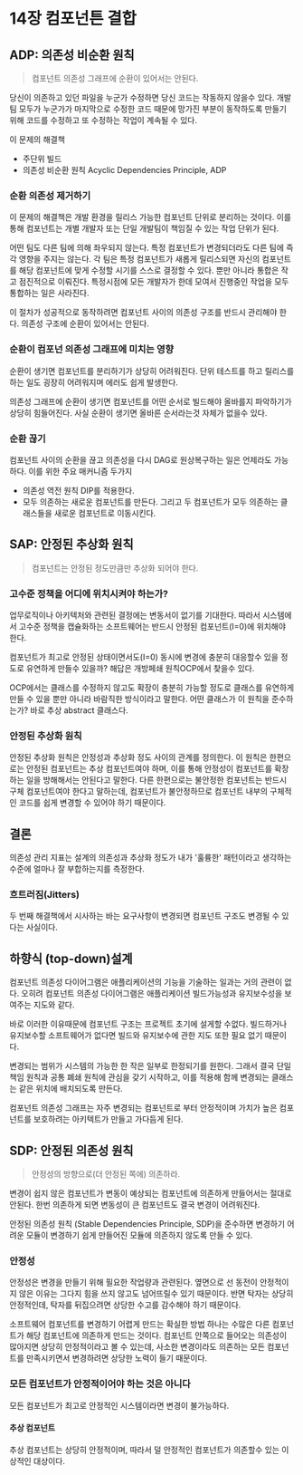 # 14장 컴포넌튼 결합

## ADP: 의존성 비순환 원칙
> 컴포넌트 의존성 그래프에 순환이 있어서는 안된다.

당신이 의존하고 있던 파일을 누군가 수정하면 당신 코드는 작동하지 않을수 있다.
개발팀 모두가 누군가가 마지막으로 수정한 코드 때문에 망가진 부분이 동작하도록 만들기 위해 코드를 
수정하고 또 수정하는 작업이 계속될 수 있다.
 
이 문제의 해결책
+ 주단위 빌드
+ 의존성 비순환 원칙 Acyclic Dependencies Principle, ADP

### 순환 의존성 제거하기
이 문제의 해결책은 개발 환경을 릴리스 가능한 컴포넌트 단위로 분리하는 것이다.
이를 통해 컴포넌트는 개별 개발자 또는 단일 개발팀이 책임질 수 있는 작업 단위가 된다.

어떤 팀도 다른 팀에 의해 좌우되지 않는다.
특정 컴포넌트가 변경되더라도 다른 팀에 즉각 영향을 주지는 않는다.
각 팀은 특정 컴포넌트가 새롭게 릴리스되면 자신의 컴포넌트를 해당 컴포넌트에 맞게 수정할 시기를 스스로 결정할 수 있다.
뿐만 아니라 통합은 작고 점진적으로 이뤄진다.
특정시점에 모든 개발자가 한데 모여서 진행중인 작업을 모두 통합하는 일은 사라진다.

이 절차가 성공적으로 동작하려면 컴포넌트 사이의 의존성 구조를 반드시 관리해야 한다.
의존성 구조에 순환이 있어서는 안된다.


### 순환이 컴포넌 의존성 그래프에 미치는 영향
순환이 생기면 컴포넌트를 분리하기가 상당히 어려워진다.
단위 테스트를 하고 릴리스를 하는 일도 굉장히 어려워지며 에러도 쉽게 발생한다.

의존성 그래프에 순환이 생기면 컴포넌트를 어떤 순서로 빌드해야 올바를지 파악하기가 상당히 힘들어진다.
사실 순환이 생기면 올바른 순서라는것 자체가 없을수 있다.

### 순환 끊기
컴포넌트 사이의 순환을 끊고 의존성을 다시 DAG로 원상복구하는 일은 언제라도 가능하다.
이를 위한 주요 매커니즘 두가지
+ 의존성 역전 원칙 DIP를 적용한다.
+ 모두 의존하는 새로운 컴포넌트를 만든다.  그리고 두 컴포넌트가 모두 의존하는 클래스들을 새로운 컴포넌트로 이동시킨다.

## SAP: 안정된 추상화 원칙
> 컴포넌트는 안정된 정도만큼만 추상화 되어야 한다.

### 고수준 정책을 어디에 위치시켜야 하는가?
업무로직이나 아키텍처와 관련된 결정에는 변동서이 없기를 기대한다.
따라서 시스템에서 고수준 정책을 캡슐화하는 소프트웨어는 반드시 안정된 컴포넌트(I=0)에 위치해야 한다.

컴포넌트가 최고로 안정된 상태이면서도(I=0) 동시에 변경에 충분히 대응할수 있을 정도로 유연하게 만들수 있을까?
해답은 개방페쇄 원칙OCP에서 찾을수 있다.

OCP에서는 클래스를 수정하지 않고도 확장이 충분히 가능할 정도로 클래스를 유연하게 만들 수 있을 뿐만 아니라 
바람직한 방식이라고 말한다. 어떤 클래스가 이 원칙을 준수하는가? 바로 추상 abstract 클래스다.

### 안정된 추상화 원칙
안정된 추상화 원칙은 안정성과 추상화 정도 사이의 관계를 정의한다.
이 원칙은 한편으로는 안정된 컴포넌트는 추상 컴포넌트여야 하며, 
이를 통해 안정성이 컴포넌트를 확장하는 일을 방해해서는 안된다고 말한다.
다른 한편으로는 불안정한 컴포넌트는 반드시 구체 컴포넌트여야 한다고 말하는데, 컴포넌트가 불안정하므로
컴포넌트 내부의 구체적인 코드를 쉽게 변경할 수 있어야 하기 때문이다.

## 결론
의존성 관리 지표는 설계의 의존성과 추상화 정도가 내가 '훌륭한' 패턴이라고 생각하는 수준에 얼마나 잘 부합하는지를 측정한다.

### 흐트러짐(Jitters)
두 번째 해결책에서 시사하는 바는 요구사항이 변경되면 컴포넌트 구조도 변경될 수 있다는 사실이다.

## 하향식 (top-down)설계
컴포넌트 의존성 다이어그램은 애플리케이션의 기능을 기술하는 일과는 거의 관련이 없다.
오히려 컴포넌트 의존성 다이어그램은 애플리케이션 빌드가능성과 유지보수성을 보여주는 지도와 같다.

바로 이러한 이유때문에 컴포넌트 구조는 프로젝트 초기에 설게할 수없다.
빌드하거나 유지보수할 소프트웨어가 없다면 빌드와 유지보수에 관한 지도 또한 필요 없기 때문이다.

변경되는 범위가 시스템의 가능한 한 작은 일부로 한정되기를 원한다.
그래서 결국 단일 책임 원칙과 공통 폐쇄 원칙에 관심을 갖기 시작하고, 이를 적용해 함께 변경되는 클래스는 같은 위치에 배치되도록 만든다.

컴포넌트 의존성 그래프는 자주 변경되는 컴포넌트로 부터 안정적이며 가치가 높은 컴포넌트를 보호하려는 아키텍트가 만들고 가다듬게 된다.

## SDP: 안정된 의존성 원칙
> 안정성의 방향으로(더 안정된 쪽에) 의존하라.

변경이 쉽지 않은 컴포넌트가 변동이 예상되는 컴포넌트에 의존하게 만들어서는 절대로 안된다. 
한번 의존하게 되면 변동성이 큰 컴포넌트도 결국 변경이 어려워진다.

안정된 의존성 원칙 (Stable Dependencies Principle, SDP)을 준수하면 변경하기 어려운 모듈이 변경하기 쉽게 
만들어진 모듈에 의존하지 않도록 만들 수 있다.

### 안정성
안정성은 변경을 만들기 위해 필요한 작업량과 관련된다.
옆면으로 선 동전이 안정적이지 않은 이유는 그다지 힘을 쓰지 않고도 넘어뜨릴수 있기 때문이다.
반면 탁자는 상당히 안정적인데, 탁자를 뒤집으려면 상당한 수고를 감수해야 하기 때문이다.

소프트웨어 컴포넌트를 변경하기 어렵게 만드는 확실한 방법 하나는 수많은 다른 컴포넌트가 해당 컴포넌트에 의존하게 만드는 것이다.
컴포넌트 안쪽으로 들어오는 의존성이 많아지면 상당히 안정적이라고 볼 수 있는데, 사소한 변경이라도 의존하는
모든 컴포넌트를 만족시키면서 변경하려면 상당한 노력이 들기 때문이다.

### 모든 컴포넌트가 안정적이어야 하는 것은 아니다
모든 컴포넌트가 최고로 안정적인 시스템이라면 변경이 불가능하다. 

#### 추상 컴포넌트
추상 컴포넌트는 상당히 안정적이며, 따라서 덜 안정적인 컴포넌트가 의존할수 있는 이상적인 대상이다.

